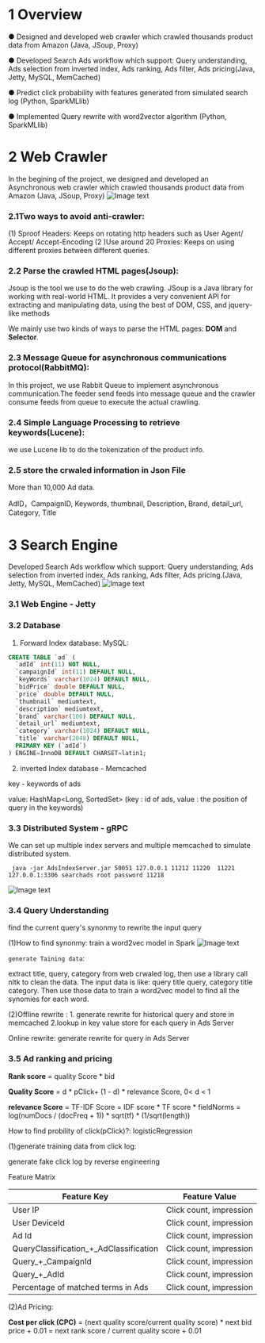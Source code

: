 # 1 Overview 
 
● Designed and developed web crawler which crawled thousands product data from Amazon (Java, JSoup, Proxy)

● Developed Search Ads workflow which support: Query understanding, Ads selection from inverted index, Ads ranking, Ads filter, Ads pricing(Java, Jetty, MySQL, MemCached)

● Predict click probability with features generated from simulated search log (Python, SparkMLlib)

● Implemented Query rewrite with word2vector algorithm (Python, SparkMLlib)

# 2 Web Crawler
In the begining of the project, we designed and developed an Asynchronous web crawler which crawled thousands product data from Amazon (Java, JSoup, Proxy)
![Image text](https://github.com/PeterPei666/SearchAds/blob/2117a90aac73e98f4ed8220bd8661d2f2c58c556/img/Web%20Crawler.png)

### 2.1Two ways to avoid anti-crawler:

(1) Sproof Headers: Keeps on rotating http headers such as User Agent/ Accept/ Accept-Encoding
(2 )Use around 20 Proxies: Keeps on using different proxies between different queries.

### 2.2 Parse the crawled HTML pages(Jsoup):

Jsoup is the tool we use to do the web crawling. JSoup is a Java library for working with real-world HTML. It provides a very convenient API for extracting and manipulating data, using the best of DOM, CSS, and jquery-like methods

We mainly use two kinds of ways to parse the HTML pages: **DOM** and **Selector**.


### 2.3 Message Queue for asynchronous communications protocol(RabbitMQ):

In this project, we use Rabbit Queue to implement asynchronous communication.The feeder send feeds into message queue and the crawler consume feeds from queue to execute the actual crawling.

### 2.4 Simple Language Processing to retrieve keywords(Lucene):

we use Lucene lib to do the tokenization of the product info.

### 2.5 store the crwaled information in Json File

More than 10,000 Ad data.

AdID，CampaignID, Keywords, thumbnail, Description, Brand, detail_url, Category, Title

     
# 3 Search Engine

Developed Search Ads workflow which support: Query understanding, Ads selection from inverted index, Ads ranking, Ads filter, Ads pricing.(Java, Jetty, MySQL, MemCached)
![Image text](https://github.com/PeterPei666/SearchAds/blob/master/img/Ads_Engine.png)

### 3.1 Web Engine - Jetty

### 3.2 Database

1. Forward Index database: MySQL:
```sql
CREATE TABLE `ad` (
  `adId` int(11) NOT NULL,
  `campaignId` int(11) DEFAULT NULL,
  `keyWords` varchar(1024) DEFAULT NULL,
  `bidPrice` double DEFAULT NULL,
  `price` double DEFAULT NULL,
  `thumbnail` mediumtext,
  `description` mediumtext,
  `brand` varchar(100) DEFAULT NULL,
  `detail_url` mediumtext,
  `category` varchar(1024) DEFAULT NULL,
  `title` varchar(2048) DEFAULT NULL,
  PRIMARY KEY (`adId`)
) ENGINE=InnoDB DEFAULT CHARSET=latin1;

```

2. inverted Index database - Memcached

key - keywords of ads

value: HashMap<Long, SortedSet<Integer>> (key : id of ads, value : the position of query in the keywords)
 
### 3.3 Distributed System - gRPC
We can set up multiple index servers and multiple memcached to simulate distributed system.
```
 java -jar AdsIndexServer.jar 50051 127.0.0.1 11212 11220  11221 127.0.0.1:3306 searchads root password 11218
```
![Image text](https://github.com/PeterPei666/SearchAds/blob/master/img/gRPC.png)
 
### 3.4 Query Understanding

find the current query's synonmy to rewrite the input query

(1)How to find synonmy:  train a word2vec model in Spark
![Image text](https://github.com/PeterPei666/SearchAds/blob/master/img/word2vec.png)

`generate Taining data`: 

extract title, query, category from web crwaled log, then use a library call nltk to clean the data.
The input data is like: query title query, category title category. Then use those data to train a word2vec model to find all the synomies for each word.

(2)Offline rewrite :  1. generate rewrite for historical query and store in memcached 2.lookup in key value store for each query in Ads Server

Online rewrite: generate rewrite for query in Ads Server

### 3.5 Ad ranking and pricing

**Rank score** = quality Score * bid

**Quality Score** = d * pClick+ (1 - d) * relevance Score, 0< d < 1

**relevance Score** = TF-IDF Score = IDF score * TF score * fieldNorms = log(numDocs / (docFreq + 1)) * sqrt(tf) * (1/sqrt(length))

How to find probility of click(pClick)?: logisticRegression

(1)generate training data from click log:

generate fake click log by reverse engineering

Feature Matrix

| Feature Key       | Feature Value    |
| ------------- |:-------------:|
| User IP     | Click count, impression|
| User DeviceId    | Click count, impression    | 
| Ad Id  | Click count, impression    | 
| QueryClassification_+_AdClassification | Click count, impression     |
| Query_+_CampaignId| Click count, impression      |
| Query_+_AdId | Click count, impression      |
| Percentage of matched terms in Ads | Click count, impression      |

(2)Ad Pricing:

**Cost per click (CPC)**
= (next quality score/current quality score) * next bid price + 0.01 = next rank score / current quality score + 0.01






